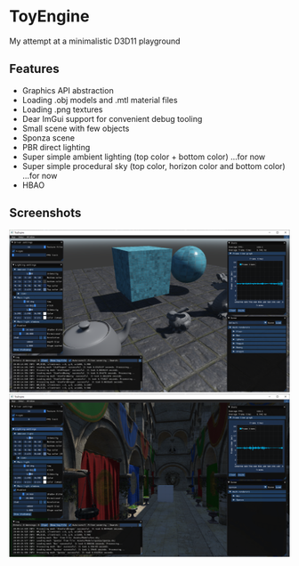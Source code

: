# ToyEngine
My attempt at a minimalistic D3D11 playground

## Features
- Graphics API abstraction
- Loading .obj models and .mtl material files
- Loading .png textures
- Dear ImGui support for convenient debug tooling
- Small scene with few objects
- Sponza scene
- PBR direct lighting
- Super simple ambient lighting (top color + bottom color) ...for now
- Super simple procedural sky (top color, horizon color and bottom color) ...for now
- HBAO

## Screenshots

![Small scene](Images/DefaultScene.png "Small scene")
![Sponza scene](Images/SponzaScene.png "Sponza scene")
